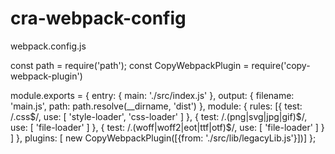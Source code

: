 # cra-webpack-config


webpack.config.js

const path = require('path');
const CopyWebpackPlugin = require('copy-webpack-plugin')

module.exports = {
    entry: {
        main: './src/index.js'
    },
    output: {
        filename: 'main.js',
        path: path.resolve(__dirname, 'dist')
    },
    module: {
        rules: [{
                test: /\.css$/,
                use: [
                    'style-loader',
                    'css-loader'
                ]
            },
            {
                test: /\.(png|svg|jpg|gif)$/,
                use: [
                    'file-loader'
                ]
            },
            {
                test: /\.(woff|woff2|eot|ttf|otf)$/,
                use: [
                    'file-loader'
                ]
            }
        ]
    },
    plugins: [ new CopyWebpackPlugin([{from: './src/lib/legacyLib.js'}])]
};